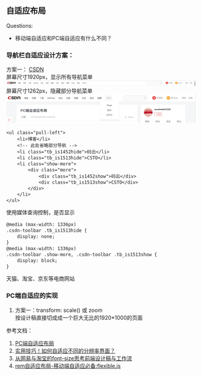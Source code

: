 ## 自适应布局  

Questions:  
* 移动端自适应和PC端自适应有什么不同？


### 导航栏自适应设计方案：
方案一： [CSDN](http://blog.csdn.net/sunshine940326/article/details/55194861)  
屏幕尺寸1920px，显示所有导航菜单
![屏幕尺寸1920px](./images/csdn_nav_large.png)
屏幕尺寸1262px，隐藏部分导航菜单
![屏幕尺寸1262px](./images/csdn_nav_small.png)
```
<ul class="pull-left">
    <li>博客</li>
    <!-- 此处省略部分导航 -->
    <li class="tb_is1452hide">码云</li>
    <li class="tb_is1513hide">CSTO</li>
    <li class="show-more">
        <div class="more">
            <div class="tb_is1452show">码云</div>
            <div class="tb_is1513show">CSTO</div>
        </div>
    </li>
</ul>
```
使用媒体查询控制，是否显示
```
@media (max-width: 1336px)
.csdn-toolbar .tb_is1513hide {
    display: none;
}
@media (max-width: 1336px)
.csdn-toolbar .show-more, .csdn-toolbar .tb_is1513show {
    display: block;
}
```

天猫、淘宝、京东等电商网站

### PC端自适应的实现
1. 方案一：transform: scale() 或 zoom  
按设计稿直接切成成一个巨大无比的1920*1000的页面


参考文档：
1. [PC端自适应布局](http://blog.csdn.net/sunshine940326/article/details/55194861)
2. [实用技巧！如何自适应不同的分辨率界面？](http://www.uisdc.com/adaptive-resolution-interface-how#)
3. [从网易与淘宝的font-size思考前端设计稿与工作流](http://www.cnblogs.com/lyzg/p/4877277.html)
4. [rem自适应布局-移动端自适应必备:flexible.js](http://caibaojian.com/flexible-js.html)